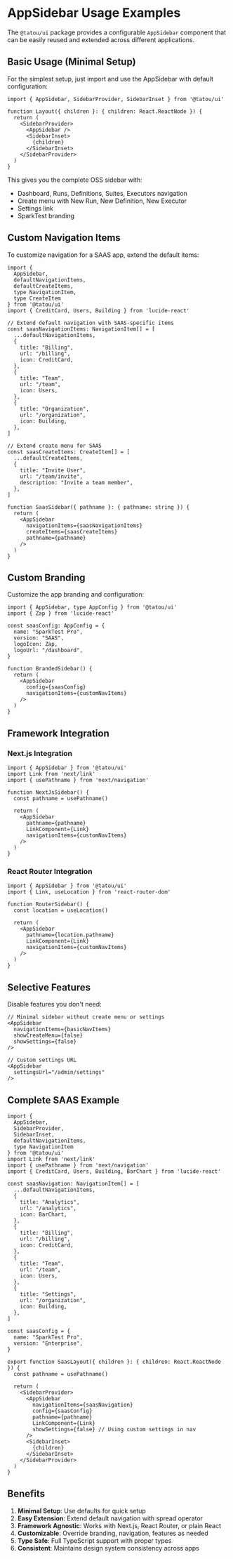 # AppSidebar Usage Examples

The `@tatou/ui` package provides a configurable `AppSidebar` component that can be easily reused and extended across different applications.

## Basic Usage (Minimal Setup)

For the simplest setup, just import and use the AppSidebar with default configuration:

```tsx
import { AppSidebar, SidebarProvider, SidebarInset } from '@tatou/ui'

function Layout({ children }: { children: React.ReactNode }) {
  return (
    <SidebarProvider>
      <AppSidebar />
      <SidebarInset>
        {children}
      </SidebarInset>
    </SidebarProvider>
  )
}
```

This gives you the complete OSS sidebar with:
- Dashboard, Runs, Definitions, Suites, Executors navigation
- Create menu with New Run, New Definition, New Executor
- Settings link
- SparkTest branding

## Custom Navigation Items

To customize navigation for a SAAS app, extend the default items:

```tsx
import { 
  AppSidebar, 
  defaultNavigationItems, 
  defaultCreateItems,
  type NavigationItem,
  type CreateItem 
} from '@tatou/ui'
import { CreditCard, Users, Building } from 'lucide-react'

// Extend default navigation with SAAS-specific items
const saasNavigationItems: NavigationItem[] = [
  ...defaultNavigationItems,
  {
    title: "Billing",
    url: "/billing", 
    icon: CreditCard,
  },
  {
    title: "Team",
    url: "/team",
    icon: Users,
  },
  {
    title: "Organization",
    url: "/organization",
    icon: Building,
  },
]

// Extend create menu for SAAS
const saasCreateItems: CreateItem[] = [
  ...defaultCreateItems,
  {
    title: "Invite User",
    url: "/team/invite",
    description: "Invite a team member",
  },
]

function SaasSidebar({ pathname }: { pathname: string }) {
  return (
    <AppSidebar 
      navigationItems={saasNavigationItems}
      createItems={saasCreateItems}
      pathname={pathname}
    />
  )
}
```

## Custom Branding

Customize the app branding and configuration:

```tsx
import { AppSidebar, type AppConfig } from '@tatou/ui'
import { Zap } from 'lucide-react'

const saasConfig: AppConfig = {
  name: "SparkTest Pro",
  version: "SAAS",
  logoIcon: Zap,
  logoUrl: "/dashboard",
}

function BrandedSidebar() {
  return (
    <AppSidebar 
      config={saasConfig}
      navigationItems={customNavItems}
    />
  )
}
```

## Framework Integration

### Next.js Integration

```tsx
import { AppSidebar } from '@tatou/ui'
import Link from 'next/link'
import { usePathname } from 'next/navigation'

function NextJsSidebar() {
  const pathname = usePathname()
  
  return (
    <AppSidebar 
      pathname={pathname}
      LinkComponent={Link}
      navigationItems={customNavItems}
    />
  )
}
```

### React Router Integration

```tsx
import { AppSidebar } from '@tatou/ui'
import { Link, useLocation } from 'react-router-dom'

function RouterSidebar() {
  const location = useLocation()
  
  return (
    <AppSidebar 
      pathname={location.pathname}
      LinkComponent={Link}
      navigationItems={customNavItems}
    />
  )
}
```

## Selective Features

Disable features you don't need:

```tsx
// Minimal sidebar without create menu or settings
<AppSidebar 
  navigationItems={basicNavItems}
  showCreateMenu={false}
  showSettings={false}
/>

// Custom settings URL
<AppSidebar 
  settingsUrl="/admin/settings"
/>
```

## Complete SAAS Example

```tsx
import { 
  AppSidebar, 
  SidebarProvider, 
  SidebarInset,
  defaultNavigationItems,
  type NavigationItem 
} from '@tatou/ui'
import Link from 'next/link'
import { usePathname } from 'next/navigation'
import { CreditCard, Users, Building, BarChart } from 'lucide-react'

const saasNavigation: NavigationItem[] = [
  ...defaultNavigationItems,
  {
    title: "Analytics", 
    url: "/analytics",
    icon: BarChart,
  },
  {
    title: "Billing",
    url: "/billing",
    icon: CreditCard,
  },
  {
    title: "Team",
    url: "/team", 
    icon: Users,
  },
  {
    title: "Settings",
    url: "/organization",
    icon: Building,
  },
]

const saasConfig = {
  name: "SparkTest Pro",
  version: "Enterprise",
}

export function SaasLayout({ children }: { children: React.ReactNode }) {
  const pathname = usePathname()
  
  return (
    <SidebarProvider>
      <AppSidebar
        navigationItems={saasNavigation}
        config={saasConfig}
        pathname={pathname}
        LinkComponent={Link}
        showSettings={false} // Using custom settings in nav
      />
      <SidebarInset>
        {children}
      </SidebarInset>
    </SidebarProvider>
  )
}
```

## Benefits

1. **Minimal Setup**: Use defaults for quick setup
2. **Easy Extension**: Extend default navigation with spread operator
3. **Framework Agnostic**: Works with Next.js, React Router, or plain React
4. **Customizable**: Override branding, navigation, features as needed
5. **Type Safe**: Full TypeScript support with proper types
6. **Consistent**: Maintains design system consistency across apps